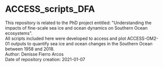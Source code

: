 # ACCESS_scripts_DFA
This repository is related to the PhD project entitled: "Understanding the impacts of fine-scale sea ice and ocean dynamics on Southern Ocean ecosystems".  
All scripts included here were developed to access and plot ACCESS-OM2-01 outputs to quantify sea ice and ocean changes in the Southern Ocean between 1958 and 2018.  
Author: Denisse Fierro Arcos  
Date of repository creation: 2021-01-07
